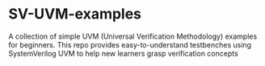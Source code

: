 # SV-UVM-examples
A collection of simple UVM (Universal Verification Methodology) examples for beginners. This repo provides easy-to-understand testbenches using SystemVerilog UVM to help new learners grasp verification concepts
